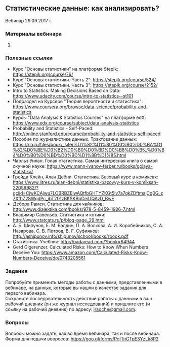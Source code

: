 ## Статистические данные: как анализировать?
Вебинар 29.09.2017 г.  

### Материалы вебинара
1. 


###  Полезные ссылки
* Курс "Основы статистики" на платформе Stepik: https://stepik.org/course/76/          
* Курс "Основы статистики. Часть 2": https://stepik.org/course/524/        
* Курс "Основы статистики. Часть 3": https://stepik.org/course/2152/     
* Intro to Statistics. Making Decisions Based on Data: https://www.udacity.com/course/intro-to-statistics--st101     
* Подраздел на Курсере "Теория вероятности и статистика": https://www.coursera.org/browse/data-science/probability-and-statistics      
* Курсы "Data Analysis & Statistics Courses" на платформе edX: https://www.edx.org/course/subject/data-analysis-statistics     
* Probability and Statistics - Self-Paced: http://online.stanford.edu/course/probability-and-statistics-self-paced     
* Пособие по журналистике данных. Трактование данных: https://ria.ru/files/book/_site/%D1%82%D1%80%D0%B0%D0%BA%D1%82%D0%BE%D0%B2%D0%B0%D0%BD%D0%B8%D0%B5_%D0%B4%D0%B0%D0%BD%D0%BD%D1%8B%D1%85.html     
* Чарльз Уилан. Голая статистика. Самая интересная книга о самой скучной науке: https://www.mann-ivanov-ferber.ru/books/golaya-statistika/    
* Грейди Клейн, Алан Дебни. Статистика. Базовый курс в комиксах: https://www.litres.ru/alan-debni/statistika-bazovyy-kurs-v-komiksah-22059982/?gclid=CjwKCAjwu7LOBRBZEiwAQtfbGHTYZKGt5lv7a7gkZDftmajCg0G_z7XfhZ28WgdPc_ibT201zBKSKBoCeiUQAvD_BwE    
* Дебора Рамси. Статистика для чайников: http://www.dialektika.com/books/978-5-8459-1926-7.html     
* Владимир Савельев. Статистика и котики: http://www.statcats.ru/p/blog-page_29.html     
* А. Б. Шипунов, Е. М. Балдин, П. А. Волкова, А. И. Коробейников,
С. А. Назарова, С. В. Петров, В. Г. Суфиянов: http://ashipunov.info/shipunov/school/books/rbook.pdf     
* Статистика. Учебник: http://padaread.com/?book=64944     
* Gerd Gigerenzer. Calculated Risks: How to Know When Numbers Deceive You: https://www.amazon.com/Calculated-Risks-Know-Numbers-Deceive/dp/0743205561     


### Задания 
Попробуйте применить методы работы с данными, представленными в вебинаре, на данных, которые вы нашли в качестве задания для первого вебинара.      
Сохраните последовательность действий работы с данными в ваш рабочий дневник (он же журнал исследований) и пришлите его (и ссылку на рабочий дневник) по адресу: iradche@gmail.com.      
    
       
### Вопросы 

Вопросы можно задать, как во время вебинара, так и после вебинара.
Форма для подачи вопросов: https://goo.gl/forms/PqITnGTpE3YzLk8P2      
